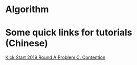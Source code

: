 # Algorithm

# Some quick links for tutorials (Chinese)
[Kick Start 2019 Round A Problem C. Contention](https://blog.csdn.net/Lfhase/article/details/88823761)
